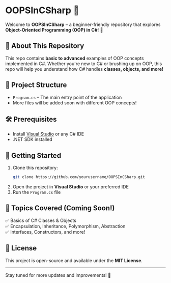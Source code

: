 # OOPSInCSharp 🚀

Welcome to **OOPSInCSharp** – a beginner-friendly repository that explores **Object-Oriented Programming (OOP) in C#**! 🎯  

## 📌 About This Repository  
This repo contains **basic to advanced** examples of OOP concepts implemented in C#. Whether you're new to C# or brushing up on OOP, this repo will help you understand how C# handles **classes, objects, and more!**  

## 📂 Project Structure  
- `Program.cs` – The main entry point of the application  
- More files will be added soon with different OOP concepts!  

## 🛠 Prerequisites  
- Install [Visual Studio](https://visualstudio.microsoft.com/) or any C# IDE  
- .NET SDK installed  

## 🚀 Getting Started  
1. Clone this repository:  
   ```sh
   git clone https://github.com/yourusername/OOPSInCSharp.git
   ```
2. Open the project in **Visual Studio** or your preferred IDE  
3. Run the `Program.cs` file  

## 📌 Topics Covered (Coming Soon!)  
✅ Basics of C# Classes & Objects  
✅ Encapsulation, Inheritance, Polymorphism, Abstraction  
✅ Interfaces, Constructors, and more!  

## 📜 License  
This project is open-source and available under the **MIT License**.  

---  
Stay tuned for more updates and improvements! 🚀


